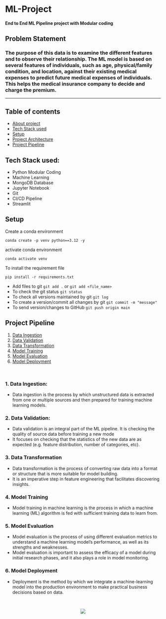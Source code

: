 # ML-Project

#### End to End ML Pipeline project with Modular coding

## Problem Statement

### The purpose of this data is to examine the different features and to observe their relationship. The ML model is based on several features of individuals, such as age, physical/family condition, and location, against their existing medical expenses to predict future medical expenses of individuals. This helps the medical insurance company to decide and charge the premium.

---
## Table of contents
* [About project](#problem-statement)
* [Tech Stack used](#tech-stack-used)
* [Setup](#setup)
* [Project Architecture](#project-architecture)
* [Project Pipeline](#project-pipeline)




## Tech Stack used:

- Python Modular Coding
- Machine Learning
- MongoDB Database
- Jupyter Notebook
- Git
- CI/CD Pipeline
- Streamlit

## Setup
Create a conda environment
```
conda create -p venv python==3.12 -y
```

activate conda environment
```
conda activate venv
```

To install the requirement file
```
pip install -r requirements.txt
```

* Add files to git  `git add .` or  `git add <file_name>`    
* To check the git status  `git status`    
* To check all versions maintained by git  `git log`    
* To create a version/commit all changes by git  `git commit -m "message"`    
* To send version/changes to GitHub  `git push origin main`    


## Project Pipeline
1. [Data Ingestion](#1-data-ingestion)
2. [Data Validation](#2-data-validation)
3. [Data Transformation](#3-data-transformation)
4. [Model Training](#4-model-training)
5. [Model Evaluation](#5-model-evaluation)
6. [Model Deployment](#6-model-deployment)



<br>

### 1. Data Ingestion: 
* Data ingestion is the process by which unstructured data is extracted from one or multiple sources and then prepared for training machine learning models.



### 2. Data Validation:
* Data validation is an integral part of the ML pipeline. It is checking the quality of source data before training a new mode
* It focuses on checking that the statistics of the new data are as expected (e.g. feature distribution, number of categories, etc). 



### 3. Data Transformation 
* Data transformation is the process of converting raw data into a format or structure that is more suitable for model building.
* It is an imperative step in feature engineering that facilitates discovering insights.



### 4. Model Training
* Model training in machine learning is the process in which a machine learning (ML) algorithm is fed with sufficient training data to learn from.



### 5. Model Evaluation
* Model evaluation is the process of using different evaluation metrics to understand a machine learning model’s performance, as well as its strengths and weaknesses.
* Model evaluation is important to assess the efficacy of a model during initial research phases, and it also plays a role in model monitoring.


### 6. Model Deployment
* Deployment is the method by which we integrate a machine-learning model into the production environment to make practical business decisions based on data. 

<br>

<p align="center">
  <img src="https://lh5.googleusercontent.com/49NljwFVuPL1zR5z6rrBsLh8fEQBDTLCmG9Z9xScq1sLWdtR89KhtKS702hUDN566WIE42eems8Fb_y0jbb6N7Cv-noJ_W3pt7JDlblCE_0POna1AUAZ6aSNERqPC9nfMFrXL8g"/>
  
  
  <br><br><br>
<br>

